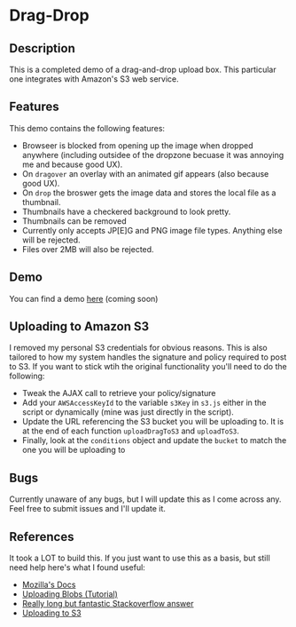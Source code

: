 Drag-Drop
=========

Description
-----------

This is a completed demo of a drag-and-drop upload box. This particular one integrates with Amazon's S3 web service.

Features
--------
This demo contains the following features:

* Browseer is blocked from opening up the image when dropped anywhere (including outsidee of the dropzone becuase it was annoying me and because good UX).
* On `dragover` an overlay with an animated gif appears (also because good UX).
* On `drop` the broswer gets the image data and stores the local file as a thumbnail.
* Thumbnails have a checkered background to look pretty.
* Thumbnails can be removed
* Currently only accepts JP[E]G and PNG image file types. Anything else will be rejected.
* Files over 2MB will also be rejected.

Demo
----

You can find a demo [here](demos.perrymerrity.com/drag-drop) (coming soon)

Uploading to Amazon S3
----------------------

I removed my personal S3 credentials for obvious reasons. This is also tailored to how my system handles the signature and policy required to post to S3. If you want to stick wtih the original functionality you'll need to do the following:

* Tweak the AJAX call to retrieve your policy/signature
* Add your `AWSAccessKeyId` to the variable `s3Key` in `s3.js` either in the script or dynamically (mine was just directly in the script).
* Update the URL referencing the S3 bucket you will be uploading to. It is at the end of each function `uploadDragToS3` and `uploadToS3`. 
* Finally, look at the `conditions` object and update the `bucket` to match the one you will be uploading to

Bugs
----

Currently unaware of any bugs, but I will update this as I come across any. Feel free to submit issues and I'll update it.

References
----------

It took a LOT to build this. If you just want to use this as a basis, but still need help here's what I found useful:

* [Mozilla's Docs](https://developer.mozilla.org/en-US/docs/Using_files_from_web_applications#Selecting_files_using_drag_and_drop)
* [Uploading Blobs (Tutorial)](http://www.html5rocks.com/en/tutorials/file/xhr2/#toc-send-blob)
* [Really long but fantastic Stackoverflow answer](http://stackoverflow.com/questions/20537696/remember-and-repopulate-file-input/20537822#20537822)
* [Uploading to S3](https://aws.amazon.com/articles/1434)